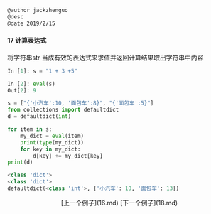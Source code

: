 ```markdown
@author jackzhenguo
@desc 
@date 2019/2/15
```

#### 17 计算表达式

将字符串str 当成有效的表达式来求值并返回计算结果取出字符串中内容

```python
In [1]: s = "1 + 3 +5"

In [2]: eval(s)
Out[2]: 9

s = ["{'小汽车':10, '面包车':8}", "{'面包车':5}"]
from collections import defaultdict
d = defaultdict(int)

for item in s:
    my_dict = eval(item)
    print(type(my_dict))
    for key in my_dict:
        d[key] += my_dict[key]
print(d)

<class 'dict'>
<class 'dict'>
defaultdict(<class 'int'>, {'小汽车': 10, '面包车': 13})
```

<center>[上一个例子](16.md)    [下一个例子](18.md)</center>
